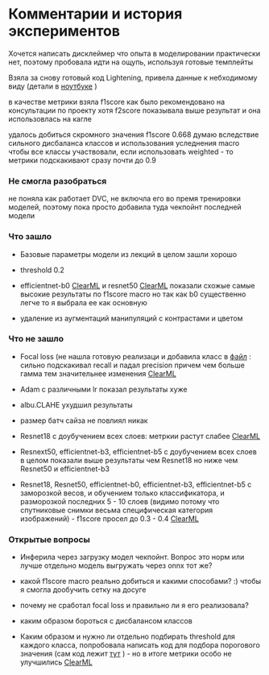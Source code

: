 # Комментарии и история экспериментов


Хочется написать дисклеймер что опыта в моделировании практически нет, поэтому пробовала идти на ощупь, используя готовые темплейты

Взяла за снову готовый код Lightening, привела данные к небходимому виду (детали в [ноутбуке](notebooks/EDA.ipynb) )

в качестве метрики взяла f1score как было рекомендовано на консультации по проекту хотя f2score показывала выше результат и она использовлась на кагле

удалось добиться скромного значения f1score 0.668 думаю вследствие сильного дисбаланса классов и использования уследнения macro чтобы все классы участвовали, если использовать weighted - то метрики подскакивают сразу почти до 0.9



### Не смогла разобраться

не поняла как работает DVC, не включла его во премя тренировки моделей, поэтому пока просто добавила туда чекпойнт последней модели

### Что зашло
 
- Базовые параметры модели из лекций в целом зашли хорошо

- threshold 0.2

- efficientnet-b0 [ClearML](https://app.clear.ml/projects/422eb34b25884733baf0e5ea20ae9b93/experiments/fd74fab66fb346b2972ea4142f205012/output/execution) 
и resnet50 [ClearML](https://app.clear.ml/projects/422eb34b25884733baf0e5ea20ae9b93/experiments/ecee3257695e43b89fa1abd05092bf8d/output/execution) 
показали схожые самые высокие результаты по f1score macro но так как b0 существенно легче то я выбрала ее как основную

- удаление из аугментаций манипуляций с контрастами и цветом
  

### Что не зашло

- Focal loss (не нашла готовую реализаци и добавила класс в [файл](src/focal_loss.py) : сильно подскакивал recall и падал precision причем чем больше гамма тем значительнее изменения [ClearML](https://app.clear.ml/projects/422eb34b25884733baf0e5ea20ae9b93/experiments/d1313a54812e4eb199f0c6a372fa21cc/output/execution) 

- Adam c различными lr показал результаты хуже

- albu.CLAHE ухудшил результаты

-  размер батч сайза не повлиял никак

- Resnet18 с доубучением всех слоев: метркии растут слабее [ClearML](https://app.clear.ml/projects/422eb34b25884733baf0e5ea20ae9b93/experiments/c3bc30b88b8949fbae7182ed8f6da093/output/execution)

- Resnext50, efficientnet-b3, efficientnet-b5 с доубучением всех слоев в целом показали выше результаты чем Resnet18 но ниже чем Resnet50 и efficientnet-b3

- Resnet18, Resnet50, efficientnet-b0, efficientnet-b3, efficientnet-b5  с заморозкой весов, и обучением только классификатора, и разморозкой последних 5 - 10 слоев (видимо потому что спутниковые снимки весьма специфическая категория изображений) - f1score просел до 0.3 - 0.4 [ClearML](https://app.clear.ml/projects/422eb34b25884733baf0e5ea20ae9b93/experiments/c3bc30b88b8949fbae7182ed8f6da093/output/execution)  


### Открытые вопросы

  
- Инферила через загрузку модел чекпойнт. Вопрос это норм или лучше отдельно модель выгружать через onnx тот же?

- какой f1score macro реально добиться и какими способами? :) чтобы я смoгла дообучить сетку на досуге

- почему не сработал focal loss и правильно ли я его реализовала?

- каким образом бороться с дисбалансом классов 

- Каким образом и нужно ли отдельно подбирать threshold для каждого класса, попробовала написать код для подбора порогового значения (сам код лежит [тут](src/lightning_module_with_thld.py) ) - но в итоге метрики особо не улучшились [ClearML](https://app.clear.ml/projects/422eb34b25884733baf0e5ea20ae9b93/experiments/e902d4174136444e98b7840399848623/output/execution)

